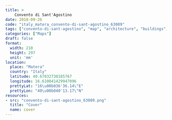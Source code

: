 ```yaml
---
title: > 
    Convento di Sant'Agostino
date: 2018-09-26
code: "italy_matera_convento-di-sant-agostino_63089"
tags: ["convento-di-sant-agostino", "map", "architecture", "buildings", "Matera", "Italy"]
categories: ["Maps"]
draft: false
format:
  width: 210
  height: 297
  unit: 'mm'
location:
  place: "Matera"
  country: "Italy"
  latitude: 40.67032730185767
  longitude: 16.610041429947096
  prettyLat: "16\u00b036'36.14\"E"
  prettyLon: "40\u00b040'13.17\"N"
resources:
- src: "convento-di-sant-agostino_63089.png"
  title: "Cover"
  name: cover
---
```

